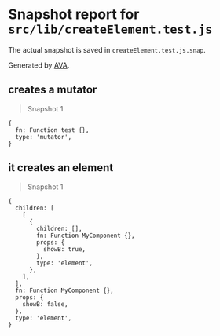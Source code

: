 # Snapshot report for `src/lib/createElement.test.js`

The actual snapshot is saved in `createElement.test.js.snap`.

Generated by [AVA](https://avajs.dev).

## creates a mutator

> Snapshot 1

    {
      fn: Function test {},
      type: 'mutator',
    }

## it creates an element

> Snapshot 1

    {
      children: [
        [
          {
            children: [],
            fn: Function MyComponent {},
            props: {
              showB: true,
            },
            type: 'element',
          },
        ],
      ],
      fn: Function MyComponent {},
      props: {
        showB: false,
      },
      type: 'element',
    }
